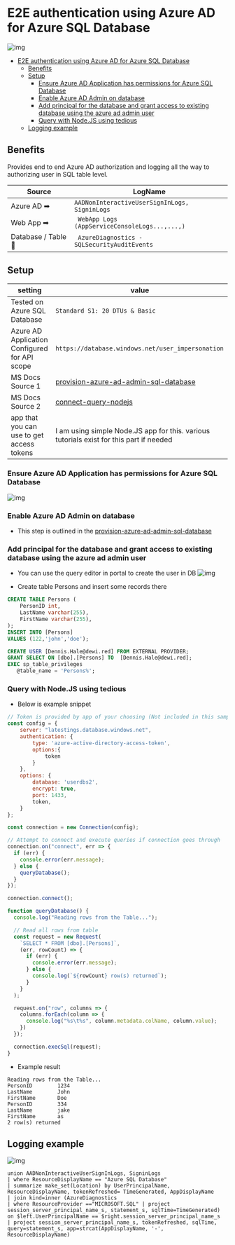 # E2E authentication using Azure AD for Azure SQL Database 

![img](https://github.com/jsa2/aad---azureAD-SQL/blob/main/img/architecture.png?raw=true)   

- [E2E authentication using Azure AD for Azure SQL Database](#e2e-authentication-using-azure-ad-for-azure-sql-database)
  - [Benefits](#benefits)
  - [Setup](#setup)
    - [Ensure Azure AD Application has permissions for Azure SQL Database](#ensure-azure-ad-application-has-permissions-for-azure-sql-database)
    - [Enable Azure AD Admin on database](#enable-azure-ad-admin-on-database)
    - [Add principal for the database and grant access to existing database using the azure ad admin user](#add-principal-for-the-database-and-grant-access-to-existing-database-using-the-azure-ad-admin-user)
    - [Query with Node.JS using tedious](#query-with-nodejs-using-tedious)
  - [Logging example](#logging-example)

## Benefits
Provides end to end Azure AD authorization and logging all the way to authorizing user in SQL table level.

Source | LogName
  ---|---|  
Azure AD  ➡ | ``AADNonInteractiveUserSignInLogs, SigninLogs`` 
| Web App  ➡ | `` WebApp Logs (AppServiceConsoleLogs...,...,)`` 
Database / Table 📑 | `` AzureDiagnostics - SQLSecurityAuditEvents`` 


## Setup

setting | value
  ---|---|  
Tested on Azure SQL Database | `` Standard S1: 20 DTUs & Basic `` | 
| Azure AD Application Configured for API scope |``https://database.windows.net/user_impersonation`` 
| MS Docs Source 1 | [provision-azure-ad-admin-sql-database](https://docs.microsoft.com/en-us/azure/azure-sql/database/authentication-aad-configure?tabs=azure-powershell#provision-azure-ad-admin-sql-database) 
MS Docs Source 2| [connect-query-nodejs](https://docs.microsoft.com/en-us/azure/azure-sql/database/connect-query-nodejs?tabs=windows)
app that you can use to get access tokens | I am using simple Node.JS app for this. various tutorials exist for this part if needed


### Ensure Azure AD Application has permissions for Azure SQL Database
![img](https://github.com/jsa2/aad---azureAD-SQL/blob/main/img/app.png?raw=true)

### Enable Azure AD Admin on database
- This step is outlined in the [provision-azure-ad-admin-sql-database](https://docs.microsoft.com/en-us/azure/azure-sql/database/authentication-aad-configure?tabs=azure-powershell#provision-azure-ad-admin-sql-database)

### Add principal for the database and grant access to existing database using the azure ad admin user

- You can use the query editor in portal to create the user in DB
![img](https://github.com/jsa2/aad---azureAD-SQL/blob/main/img/query.png?raw=true)

- Create table Persons and insert some records there
```sql
CREATE TABLE Persons (
    PersonID int,
    LastName varchar(255),
    FirstName varchar(255),
);
INSERT INTO [Persons]
VALUES (122,'john','doe');
```

```sql
CREATE USER [Dennis.Hale@dewi.red] FROM EXTERNAL PROVIDER;
GRANT SELECT ON [dbo].[Persons] TO  [Dennis.Hale@dewi.red];
EXEC sp_table_privileges   
   @table_name = 'Persons%';  
```


### Query with Node.JS using tedious

- Below is example snippet
```javascript
// Token is provided by app of your choosing (Not included in this sample)
const config = {
    server: "latestings.database.windows.net",
    authentication: {
        type: 'azure-active-directory-access-token',
        options:{
            token
        }
    },
    options: {
        database: 'userdbs2',
        encrypt: true,
        port: 1433,
        token,
    }
};

const connection = new Connection(config);

// Attempt to connect and execute queries if connection goes through
connection.on("connect", err => {
  if (err) {
    console.error(err.message);
  } else {
    queryDatabase();
  }
});

connection.connect();

function queryDatabase() {
  console.log("Reading rows from the Table...");

  // Read all rows from table
  const request = new Request(
    `SELECT * FROM [dbo].[Persons]`,
    (err, rowCount) => {
      if (err) {
        console.error(err.message);
      } else {
        console.log(`${rowCount} row(s) returned`);
      }
    }
  );

  request.on("row", columns => {
    columns.forEach(column => {
      console.log("%s\t%s", column.metadata.colName, column.value);
    })
  });

  connection.execSql(request);
}

```

- Example result
```
Reading rows from the Table...
PersonID        1234
LastName        John
FirstName       Doe
PersonID        334
LastName        jake
FirstName       as
2 row(s) returned
``` 
## Logging example
![img](https://github.com/jsa2/aad---azureAD-SQL/blob/main/img/logs.png?raw=true)
```
union AADNonInteractiveUserSignInLogs, SigninLogs
| where ResourceDisplayName == "Azure SQL Database"
| summarize make_set(Location) by UserPrincipalName, ResourceDisplayName, tokenRefreshed= TimeGenerated, AppDisplayName
| join kind=inner (AzureDiagnostics
| where ResourceProvider =="MICROSOFT.SQL" | project session_server_principal_name_s, statement_s, sqlTime=TimeGenerated) on $left.UserPrincipalName == $right.session_server_principal_name_s
| project session_server_principal_name_s, tokenRefreshed, sqlTime, query=statement_s, app=strcat(AppDisplayName, '-', ResourceDisplayName)
```



